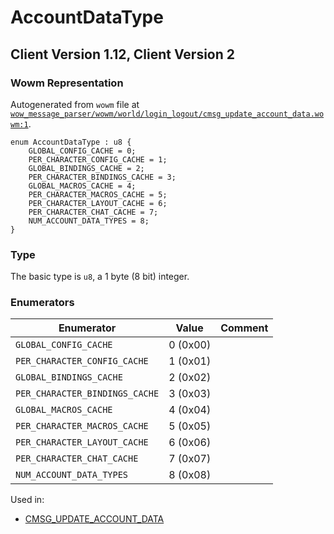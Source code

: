 # AccountDataType

## Client Version 1.12, Client Version 2

### Wowm Representation

Autogenerated from `wowm` file at [`wow_message_parser/wowm/world/login_logout/cmsg_update_account_data.wowm:1`](https://github.com/gtker/wow_messages/tree/main/wow_message_parser/wowm/world/login_logout/cmsg_update_account_data.wowm#L1).

```rust,ignore
enum AccountDataType : u8 {
    GLOBAL_CONFIG_CACHE = 0;
    PER_CHARACTER_CONFIG_CACHE = 1;
    GLOBAL_BINDINGS_CACHE = 2;
    PER_CHARACTER_BINDINGS_CACHE = 3;
    GLOBAL_MACROS_CACHE = 4;
    PER_CHARACTER_MACROS_CACHE = 5;
    PER_CHARACTER_LAYOUT_CACHE = 6;
    PER_CHARACTER_CHAT_CACHE = 7;
    NUM_ACCOUNT_DATA_TYPES = 8;
}
```
### Type
The basic type is `u8`, a 1 byte (8 bit) integer.
### Enumerators
| Enumerator | Value  | Comment |
| --------- | -------- | ------- |
| `GLOBAL_CONFIG_CACHE` | 0 (0x00) |  |
| `PER_CHARACTER_CONFIG_CACHE` | 1 (0x01) |  |
| `GLOBAL_BINDINGS_CACHE` | 2 (0x02) |  |
| `PER_CHARACTER_BINDINGS_CACHE` | 3 (0x03) |  |
| `GLOBAL_MACROS_CACHE` | 4 (0x04) |  |
| `PER_CHARACTER_MACROS_CACHE` | 5 (0x05) |  |
| `PER_CHARACTER_LAYOUT_CACHE` | 6 (0x06) |  |
| `PER_CHARACTER_CHAT_CACHE` | 7 (0x07) |  |
| `NUM_ACCOUNT_DATA_TYPES` | 8 (0x08) |  |

Used in:
* [CMSG_UPDATE_ACCOUNT_DATA](cmsg_update_account_data.md)

